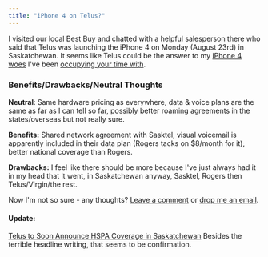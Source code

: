 ```yaml
---
title: "iPhone 4 on Telus?"
---
```

<p>I visited our local Best Buy and chatted with a helpful salesperson there who said that Telus was launching the iPhone 4 on Monday (August 23rd) in Saskatchewan.  It seems like Telus could be the answer to my <a href="https://chrisenns.com/2010/08/12/the-one-about-the-iphone-4-in-saskatchewan/">iPhone 4 woes</a> I've been <a href="https://chrisenns.com/2010/08/19/no-sasktel-advertising-for-iphones/">occupying your time with</a>.</p>
<h3>Benefits/Drawbacks/Neutral Thoughts</h3>
<p><strong>Neutral</strong>: Same hardware pricing as everywhere, data & voice plans are the same as far as I can tell so far, possibly better roaming agreements in the states/overseas but not really sure.</p>
<p><strong>Benefits:</strong> Shared network agreement with Sasktel, visual voicemail is apparently included in their data plan (Rogers tacks on $8/month for it), better national coverage than Rogers.</p>
<p><strong>Drawbacks:</strong> I feel like there should be more because I've just always had it in my head that it went, in Saskatchewan anyway, Sasktel, Rogers then Telus/Virgin/the rest.</p>
<p>Now I'm not so sure - any thoughts?  <a href="https://chrisenns.com/2010/08/20/iphone-4-on-telus/#comments">Leave a comment</a> or <a href="mailto:chris.enns+telusiphone@gmail.com">drop me an email</a>.</p>
<h4>Update:</h4>
<p><a href="http://www.iphoneincanada.ca/telus-iphone/telus-to-soon-announce-hspa-coverage-in-saskatchewan/">Telus to Soon Announce HSPA Coverage in Saskatchewan</a>  Besides the terrible headline writing, that seems to be confirmation.</p>

